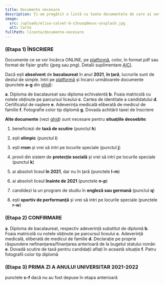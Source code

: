 ```yaml
---
title: Documente necesare
description: Ți-am pregătit o listă cu toate documentele de care ai nevoie.
image:
  src: /uploads/elisa-calvet-b-s3nuoqdmuvc-unsplash.jpg
  alt: Carte
fullPath: licenta/documente-necesare
---
```

### (Etapa 1) ÎNSCRIERE 

Documente ce se vor încărca ONLINE, pe [platformă](https://admitere.upt.ro), color, în format pdf sau format de fișier grafic (jpeg sau png). Detalii suplimentare [AICI](https://www.upt.ro/Informatii_acte-necesare-pentru-dosarul-de-inscriere-la-admiterea-la-li_1412_ro.html).

Dacă ești **absolvent** de **bacalaureat** în anul **2021**, **în țară**, lucrurile sunt de destul de simple. Intri pe [platformă](https://admitere.upt.ro) și încarci următoarele documente (punctele **a-g** din [ghid](http://www.upt.ro/Informatii_acte-necesare-pentru-dosarul-de-inscriere-la-admiterea-la-li_1412_ro.html)):

**a**.	Diploma de bacalaureat sau diploma echivalentă
**b**.	Foaia matricolă cu notele obținute pe parcursul liceului
**c**.	Cartea de identitate a candidatului
**d**.	Certificatul de naștere
**e**.	Adeverința medicală eliberată de medicul de familie 
**f**.	Fotografie color tip diplomă
**g**.	Dovada achitării taxei de înscriere

**Alte documente** (vezi [ghid](http://www.upt.ro/Informatii_acte-necesare-pentru-dosarul-de-inscriere-la-admiterea-la-li_1412_ro.html)) sunt necesare pentru **situațiile deosebite**:

1. beneficiezi de **taxă de scutire** (punctul **h**)

2. ești **olimpic** (punctul **i**)

3. ești **rrom** și vrei să intri pe locurile speciale (punctul **j**)

4. provii din sistem de **protecție socială** și vrei să intri pe locurile speciale (punctul **k**)

5. ai absolvit liceul **în 2021**, dar nu în țară (punctele **l-m**)

6. ai absolvit liceul **înainte de 2021** (punctele **n-p**)

7. candidezi la un program de studiu în **engleză sau germană** (punctul **q**)

8. ești **sportiv de performanță** și vrei să intri pe locurile speciale (punctele **r-w**)

### (Etapa 2) CONFIRMARE

**a**.	Diploma de bacalaureat, respectiv adeverință substitut de diplomă 
**b**.	Foaia matricolă cu notele obținute pe parcursul liceului
**c**.	Adeverință medicală, eliberată de medicul de familie
**d**.	Declarație pe proprie răspundere nefinanțarea/finanțarea anterioară de la bugetul statului român 
**e**.	Dovadă scutire de taxă pentru candidații aflați în această situație
**f**.	Patru  fotografii color tip diplomă

### (Etapa 3) PRIMA ZI A ANULUI UNIVERSITAR 2021-2022

punctele **c-f** dacă nu au fost depuse în etapa anterioară